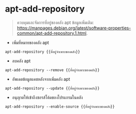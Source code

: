 # apt-add-repository

> ควบคุมและจัดการที่อยู่ของคลัง apt
> ข้อมูลเพิ่มเติม: <https://manpages.debian.org/latest/software-properties-common/apt-add-repository.1.html>.

- เพิ่มที่หมายของคลัง apt

`apt-add-repository {{ที่อยู่จำเพาะของคลัง}}`

- ลบคลัง apt

`apt-add-repository --remove {{ที่อยู่จำเพาะของคลัง}}`

- อัพเดตข้อมูลแคชหลังจากเพิ่มคลัง apt

`apt-add-repository --update {{ที่อยู่จำเพาะของคลัง}}`

- อนุญาตให้เข้าถึงซอรส์โค้ดของโปรแกรมในคลัง

`apt-add-repository --enable-source {{ที่อยู่จำเพาะของคลัง}}`
